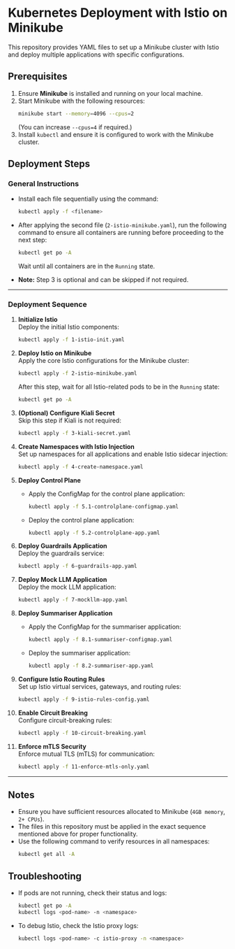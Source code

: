 # Kubernetes Deployment with Istio on Minikube

This repository provides YAML files to set up a Minikube cluster with Istio and deploy multiple applications with specific configurations.

## Prerequisites

1. Ensure **Minikube** is installed and running on your local machine.
2. Start Minikube with the following resources:
   ```bash
   minikube start --memory=4096 --cpus=2
   ```
   (You can increase `--cpus=4` if required.)
3. Install `kubectl` and ensure it is configured to work with the Minikube cluster.

## Deployment Steps

### General Instructions

- Install each file sequentially using the command:
  ```bash
  kubectl apply -f <filename>
  ```
- After applying the second file (`2-istio-minikube.yaml`), run the following command to ensure all containers are running before proceeding to the next step:
  ```bash
  kubectl get po -A
  ```
  Wait until all containers are in the `Running` state.

- **Note:** Step 3 is optional and can be skipped if not required.

---

### Deployment Sequence

1. **Initialize Istio**  
   Deploy the initial Istio components:
   ```bash
   kubectl apply -f 1-istio-init.yaml
   ```

2. **Deploy Istio on Minikube**  
   Apply the core Istio configurations for the Minikube cluster:
   ```bash
   kubectl apply -f 2-istio-minikube.yaml
   ```
   After this step, wait for all Istio-related pods to be in the `Running` state:
   ```bash
   kubectl get po -A
   ```

3. **(Optional) Configure Kiali Secret**  
   Skip this step if Kiali is not required:
   ```bash
   kubectl apply -f 3-kiali-secret.yaml
   ```

4. **Create Namespaces with Istio Injection**  
   Set up namespaces for all applications and enable Istio sidecar injection:
   ```bash
   kubectl apply -f 4-create-namespace.yaml
   ```

5. **Deploy Control Plane**  
   - Apply the ConfigMap for the control plane application:
     ```bash
     kubectl apply -f 5.1-controlplane-configmap.yaml
     ```
   - Deploy the control plane application:
     ```bash
     kubectl apply -f 5.2-controlplane-app.yaml
     ```

6. **Deploy Guardrails Application**  
   Deploy the guardrails service:
   ```bash
   kubectl apply -f 6-guardrails-app.yaml
   ```

7. **Deploy Mock LLM Application**  
   Deploy the mock LLM application:
   ```bash
   kubectl apply -f 7-mockllm-app.yaml
   ```

8. **Deploy Summariser Application**  
   - Apply the ConfigMap for the summariser application:
     ```bash
     kubectl apply -f 8.1-summariser-configmap.yaml
     ```
   - Deploy the summariser application:
     ```bash
     kubectl apply -f 8.2-summariser-app.yaml
     ```

9. **Configure Istio Routing Rules**  
   Set up Istio virtual services, gateways, and routing rules:
   ```bash
   kubectl apply -f 9-istio-rules-config.yaml
   ```

10. **Enable Circuit Breaking**  
    Configure circuit-breaking rules:
    ```bash
    kubectl apply -f 10-circuit-breaking.yaml
    ```

11. **Enforce mTLS Security**  
    Enforce mutual TLS (mTLS) for communication:
    ```bash
    kubectl apply -f 11-enforce-mtls-only.yaml
    ```

---

## Notes

- Ensure you have sufficient resources allocated to Minikube (`4GB memory`, `2+ CPUs`).
- The files in this repository must be applied in the exact sequence mentioned above for proper functionality.
- Use the following command to verify resources in all namespaces:
  ```bash
  kubectl get all -A
  ```

## Troubleshooting

- If pods are not running, check their status and logs:
  ```bash
  kubectl get po -A
  kubectl logs <pod-name> -n <namespace>
  ```
- To debug Istio, check the Istio proxy logs:
  ```bash
  kubectl logs <pod-name> -c istio-proxy -n <namespace>
  ```
